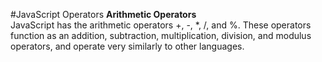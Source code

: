 #JavaScript Operators
<b>Arithmetic Operators</b><br>
JavaScript has the arithmetic operators +, -, *, /, and %. These operators function as an addition, subtraction, multiplication, 
division, and modulus operators, and operate very similarly to other languages.
